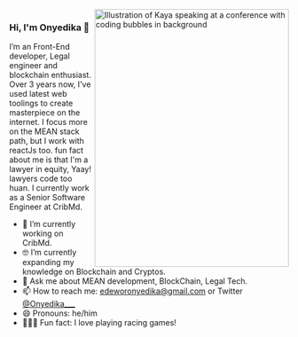 <img align="right" src="https://github.com/kmt901/kmt901/blob/master/kaya_illustration.PNG" alt="Illustration of Kaya speaking at a conference with coding bubbles in background" width=350px height=465px/>

### Hi, I'm Onyedika 👋

I’m an Front-End developer, Legal engineer and blockchain enthusiast. Over 3 years now, I've used latest web toolings to create masterpiece on the internet. I focus more on the MEAN stack path, but I work with reactJs too. fun fact about me is that I'm a lawyer in equity, Yaay! lawyers code too huan. I currently work as a Senior Software Engineer at CribMd. 

- 📱  I’m currently working on CribMd.
- 🤓 I’m currently expanding my knowledge on Blockchain and Cryptos.
- 💬  Ask me about MEAN development, BlockChain, Legal Tech.
- 📫  How to reach me: edeworonyedika@gmail.com or Twitter [@Onyedika___](twitter.com/Onyedika___)
- 😄  Pronouns: he/him
- 🚴🏽‍♀️  Fun fact: I love playing racing games!


<!--
**kasodon/kasodon** is a ✨ _special_ ✨ repository because its `README.md` (this file) appears on your GitHub profile.

Here are some ideas to get you started:

- 🔭 I’m currently working on ...
- 🌱 I’m currently learning ...
- 👯 I’m looking to collaborate on ...
- 🤔 I’m looking for help with ...
- 💬 Ask me about ...
- 📫 How to reach me: ...
- 😄 Pronouns: ...
- ⚡ Fun fact: ...
-->
